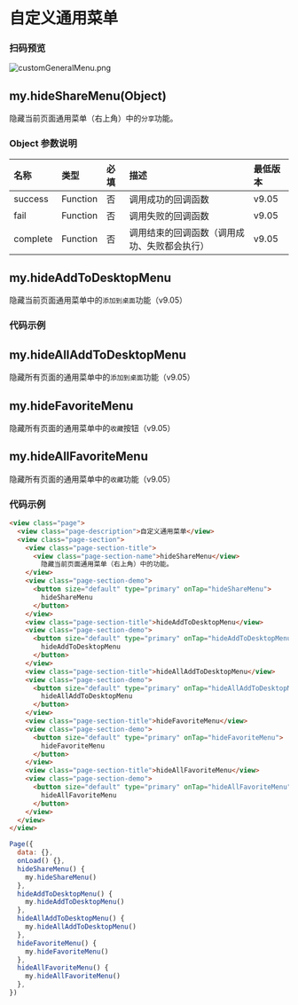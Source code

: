 # 自定义通用菜单
### 扫码预览
![customGeneralMenu.png](https://cache.amap.com/ecology/tool/miniapp/1563437531358.png)
## my.hideShareMenu(Object)
隐藏当前页面通用菜单（右上角）中的`分享`功能。

### Object 参数说明
| 名称 | 类型 | 必填 | 描述 | 最低版本 |
| :--- | :--- | :--- | :--- | :--- |
| success | Function | 否 | 调用成功的回调函数 | v9.05 |
| fail | Function | 否 | 调用失败的回调函数 | v9.05 |
| complete | Function | 否 | 调用结束的回调函数（调用成功、失败都会执行） | v9.05 |

## my.hideAddToDesktopMenu
隐藏当前页面通用菜单中的`添加到桌面`功能（v9.05）

### 代码示例

## my.hideAllAddToDesktopMenu
隐藏所有页面的通用菜单中的`添加到桌面`功能（v9.05）

## my.hideFavoriteMenu
隐藏所有页面的通用菜单中的`收藏`按钮（v9.05）

## my.hideAllFavoriteMenu
隐藏所有页面的通用菜单中的`收藏`功能（v9.05）

### 代码示例

```html
<view class="page">
  <view class="page-description">自定义通用菜单</view>
  <view class="page-section">
    <view class="page-section-title">
      <view class="page-section-name">hideShareMenu</view>
        隐藏当前页面通用菜单（右上角）中的功能。
    </view>
    <view class="page-section-demo">
      <button size="default" type="primary" onTap="hideShareMenu">
        hideShareMenu
      </button>      
    </view>
    <view class="page-section-title">hideAddToDesktopMenu</view>
    <view class="page-section-demo">
      <button size="default" type="primary" onTap="hideAddToDesktopMenu">
        hideAddToDesktopMenu
      </button>
    </view>
    <view class="page-section-title">hideAllAddToDesktopMenu</view>
    <view class="page-section-demo">
      <button size="default" type="primary" onTap="hideAllAddToDesktopMenu">
        hideAllAddToDesktopMenu
      </button>
    </view>
    <view class="page-section-title">hideFavoriteMenu</view>
    <view class="page-section-demo">
      <button size="default" type="primary" onTap="hideFavoriteMenu">
        hideFavoriteMenu
      </button>
    </view>
    <view class="page-section-title">hideAllFavoriteMenu</view>
    <view class="page-section-demo">
      <button size="default" type="primary" onTap="hideAllFavoriteMenu">
        hideAllFavoriteMenu
      </button>
    </view>
  </view>
</view>
```

```javascript
Page({
  data: {},
  onLoad() {},
  hideShareMenu() {
    my.hideShareMenu()
  },
  hideAddToDesktopMenu() {
    my.hideAddToDesktopMenu()
  },
  hideAllAddToDesktopMenu() {
    my.hideAllAddToDesktopMenu()
  },
  hideFavoriteMenu() {
    my.hideFavoriteMenu()
  },
  hideAllFavoriteMenu() {
    my.hideAllFavoriteMenu()
  },
})
```
